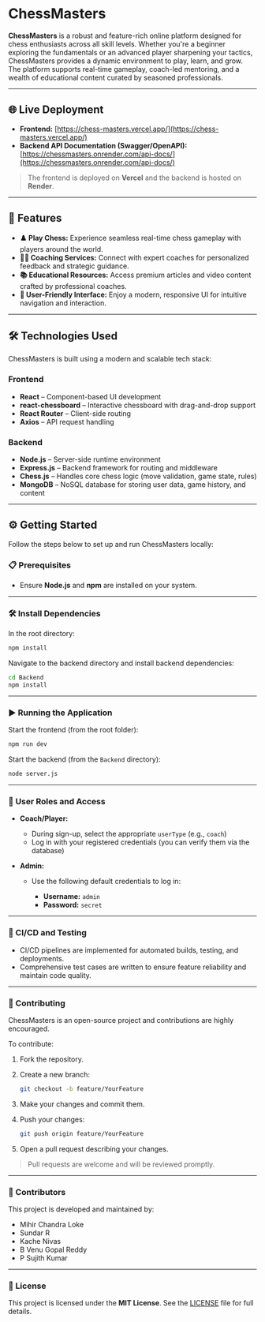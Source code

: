 # ChessMasters

**ChessMasters** is a robust and feature-rich online platform designed for chess enthusiasts across all skill levels. Whether you're a beginner exploring the fundamentals or an advanced player sharpening your tactics, ChessMasters provides a dynamic environment to play, learn, and grow. The platform supports real-time gameplay, coach-led mentoring, and a wealth of educational content curated by seasoned professionals.

---

## 🌐 Live Deployment

- **Frontend:** [https://chess-masters.vercel.app/](https://chess-masters.vercel.app/)
- **Backend API Documentation (Swagger/OpenAPI):** [https://chessmasters.onrender.com/api-docs/](https://chessmasters.onrender.com/api-docs/)

> The frontend is deployed on **Vercel** and the backend is hosted on **Render**.

---

## 🚀 Features

- **♟️ Play Chess:** Experience seamless real-time chess gameplay with players around the world.
- **👨‍🏫 Coaching Services:** Connect with expert coaches for personalized feedback and strategic guidance.
- **📚 Educational Resources:** Access premium articles and video content crafted by professional coaches.
- **🧭 User-Friendly Interface:** Enjoy a modern, responsive UI for intuitive navigation and interaction.

---

## 🛠️ Technologies Used

ChessMasters is built using a modern and scalable tech stack:

### Frontend

- **React** – Component-based UI development  
- **react-chessboard** – Interactive chessboard with drag-and-drop support  
- **React Router** – Client-side routing  
- **Axios** – API request handling  

### Backend

- **Node.js** – Server-side runtime environment  
- **Express.js** – Backend framework for routing and middleware  
- **Chess.js** – Handles core chess logic (move validation, game state, rules)  
- **MongoDB** – NoSQL database for storing user data, game history, and content  

---

## ⚙️ Getting Started

Follow the steps below to set up and run ChessMasters locally:

### 📋 Prerequisites

- Ensure **Node.js** and **npm** are installed on your system.

---

### 🛠️ Install Dependencies

In the root directory:

```bash
npm install
````

Navigate to the backend directory and install backend dependencies:

```bash
cd Backend
npm install
```

---

### ▶️ Running the Application

Start the frontend (from the root folder):

```bash
npm run dev
```

Start the backend (from the `Backend` directory):

```bash
node server.js
```

---

### 🔐 User Roles and Access

* **Coach/Player:**

  * During sign-up, select the appropriate `userType` (e.g., `coach`)
  * Log in with your registered credentials (you can verify them via the database)

* **Admin:**

  * Use the following default credentials to log in:

    * **Username:** `admin`
    * **Password:** `secret`

---

### 🔄 CI/CD and Testing

* CI/CD pipelines are implemented for automated builds, testing, and deployments.
* Comprehensive test cases are written to ensure feature reliability and maintain code quality.

---

### 🤝 Contributing

ChessMasters is an open-source project and contributions are highly encouraged.

To contribute:

1. Fork the repository.

2. Create a new branch:

   ```bash
   git checkout -b feature/YourFeature
   ```

3. Make your changes and commit them.

4. Push your changes:

   ```bash
   git push origin feature/YourFeature
   ```

5. Open a pull request describing your changes.

> Pull requests are welcome and will be reviewed promptly.

---

### 👥 Contributors

This project is developed and maintained by:

* Mihir Chandra Loke
* Sundar R
* Kache Nivas
* B Venu Gopal Reddy
* P Sujith Kumar

---

### 📄 License

This project is licensed under the **MIT License**.
See the [LICENSE](LICENSE) file for full details.